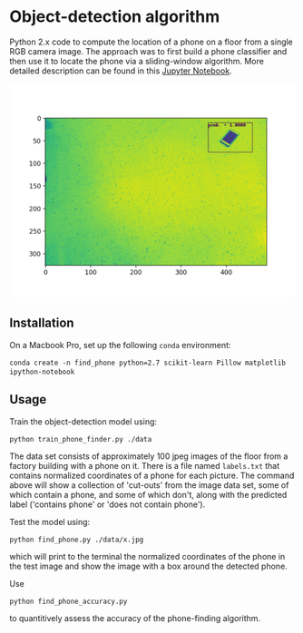 # Object-detection algorithm
Python 2.x code to compute the 
location of a phone on a floor from a single RGB camera image. 
The approach was to first build a phone classifier and
then use it to locate the phone via a sliding-window algorithm. 
More detailed description can be found in 
this [Jupyter Notebook](). 

<img src='data/detected_phone.png' width='600'>

## Installation 

On a Macbook Pro, set up the following `conda` environment:

```
conda create -n find_phone python=2.7 scikit-learn Pillow matplotlib ipython-notebook
```

## Usage 

Train the object-detection model using:
```
python train_phone_finder.py ./data 
```

The data set consists of approximately 100 jpeg images of the 
floor from a factory building with a phone on it. 
There is a file named `labels.txt` that contains 
normalized coordinates of a phone for each picture.
The command above will show a collection 
of 'cut-outs' from the image data set, 
some of which contain a phone, and some of which don't,
 along with the predicted label ('contains phone' or 'does not contain phone'). 

Test the model using: 
```
python find_phone.py ./data/x.jpg
```
which will print to the terminal 
the normalized coordinates of the phone in the test image and 
show the image with a box around the detected phone.

Use 
```
python find_phone_accuracy.py
```
to quantitively assess the accuracy of the phone-finding algorithm.
